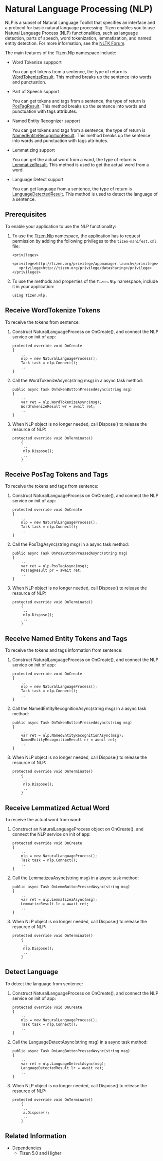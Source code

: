 # Natural Language Processing (NLP)


NLP is a subset of Natural Language Toolkit that specifies an interface and a protocol for basic natural language processing. Tizen enables you to use Natural Language Process (NLP) functionalities, such as language detection, parts of speech, word tokenization, lemmatization, and named entity detection. For more information, see the [NLTK Forum](http://www.nltk.org/).

The main features of the Tizen.Nlp namespace include:

-   Word Tokenize suppport

    You can get tokens from a sentence, the type of return is [WordTokenizeResult](#wordtokenize). 
    This method breaks up the sentence into words and punctuation.

-   Part of Speech support

    You can get tokens and tags from a sentence, the type of return is [PosTagResult](#postag). This method breaks up the sentence into words and punctuation with tags attributes.

-   Named Entity Recognizer support

    You can get tokens and tags from a sentence, the type of return is [NamedEntityRecognitionResult](#nechunk). This method breaks up the sentence into words and punctuation with tags attributes.

-   Lemmatizing support

    You can get the actual word from a word, the type of return is [LemmatizeResult](#lemmatize). This method is used to get the actual word from a word.

-   Language Detect support

    You can get language from a sentence, the type of return is [LanguageDetectedResult](#langdetect). This method is used to detect the language of a sentence.


## Prerequisites

To enable your application to use the NLP functionality:

1.  To use the [Tizen.Nlp](https://developer.tizen.org/dev-guide/csapi/api/Tizen.Nlp.html) namespace, the application has to request permission by adding the following privileges to the `tizen-manifest.xml` file:

    ```
    <privileges>
       <privilege>http://tizen.org/privilege/appmanager.launch</privilege>
       <privilege>http://tizen.org/privilege/datasharing</privilege>
    </privileges>
    ```

2.  To use the methods and properties of the `Tizen.Nlp` namespace, include it in your application:

    ```
    using Tizen.Nlp;
    ```
<a name="wordtokenize"></a>
## Receive WordTokenize Tokens

To receive the tokens from sentence:

1.  Construct NaturalLanguageProcess on OnCreate(), and connect the NLP service on init of app:

    ```
    protected override void OnCreate
    {
        ..
        nlp = new NaturalLanguageProcess();
        Task task = nlp.Connect();
        ..
    }
    ```

2.  Call the WordTokenizeAsync(string msg) in a async task method:

    ```
    public async Task OnTokenButtonPressedAsync(string msg)
    {
        ..
        var ret = nlp.WordTokenizeAsync(msg);
        WordTokenizeResult wr = await ret;
        ..
    }
    ```

3.  When NLP object is no longer needed, call Dispose() to release the resource of NLP:

    ```
    protected override void OnTerminate()
        {
         ..
         nlp.Dispose();
         ..
        }
    ```

<a name="postag"></a>
## Receive PosTag Tokens and Tags

To receive the tokens and tags from sentence:

1.  Construct NaturalLanguageProcess on OnCreate(), and connect the NLP service on init of app:

    ```
    protected override void OnCreate
    {
        ..
        nlp = new NaturalLanguageProcess();
        Task task = nlp.Connect();
        ..
    }
    ```

2.  Call the PosTagAsync(string msg) in a async task method:

    ```
    public async Task OnPosButtonPressedAsync(string msg)
    {
        ..
        var ret = nlp.PosTagAsync(msg);
        PosTagResult pr = await ret;
        ..
    }
    ```

3.  When NLP object is no longer needed, call Dispose() to release the resource of NLP:

    ```
    protected override void OnTerminate()
        {
         ..
         nlp.Dispose();
         ..
        }
    ```

<a name="nechunk"></a>
## Receive Named Entity Tokens and Tags

To receive the tokens and tags information from sentence:

1.  Construct NaturalLanguageProcess on OnCreate(), and connect the NLP service on init of app:

    ```
    protected override void OnCreate
    {
        ..
        nlp = new NaturalLanguageProcess();
        Task task = nlp.Connect();
        ..
    }
    ```

2.  Call the NamedEntityRecognitionAsync(string msg) in a async task method:

    ```
    public async Task OnTokenButtonPressedAsync(string msg)
    {
        ..
        var ret = nlp.NamedEntityRecognitionAsync(msg);
        NamedEntityRecognitionResult nr = await ret;
        ..
    }
    ```

3.  When NLP object is no longer needed, call Dispose() to release the resource of NLP:

    ```
    protected override void OnTerminate()
        {
         ..
         nlp.Dispose();
         ..
        }
    ```


<a name="lemmatize"></a>
## Receive Lemmatized Actual Word

To receive the actual word from word:

1.  Construct an NaturalLanguageProcess object on OnCreate(), and connect the NLP service on init of app:

    ```
    protected override void OnCreate
    {
        ..
        nlp = new NaturalLanguageProcess();
        Task task = nlp.Connect();
        ..
    }
    ```

2.  Call the LemmatizeaAsync(string msg) in a async task method:

    ```
    public async Task OnLemmButtonPressedAsync(string msg)
    {
        ..
        var ret = nlp.LemmatizeaAsync(msg);
        LemmatizeResult lr = await ret;
        ..
    }
    ```

3.  When NLP object is no longer needed, call Dispose() to release the resource of NLP:

    ```
    protected override void OnTerminate()
        {
         ..
         nlp.Dispose();
         ..
        }
    ```

<a name="langdetect"></a>
## Detect Language

To detect the language from sentence:

1.  Construct NaturalLanguageProcess on OnCreate(), and connect the NLP service on init of app:

    ```
    protected override void OnCreate
    {
        ..
        nlp = new NaturalLanguageProcess();
        Task task = nlp.Connect();
        ..
    }
    ```

2.  Call the LanguageDetectAsync(string msg) in a async task method:

    ```
    public async Task OnLangButtonPressedAsync(string msg)
    {
        ..
        var ret = nlp.LanguageDetectAsync(msg);
        LanguageDetectedResult lr = await ret;
        ..
    }
    ```

3.  When NLP object is no longer needed, call Dispose() to release the resource of NLP:

    ```
    protected override void OnTerminate()
        {
         ..
         a.Dispose();
         ..
        }
    ```


## Related Information
- Dependencies
  -   Tizen 5.0 and Higher
